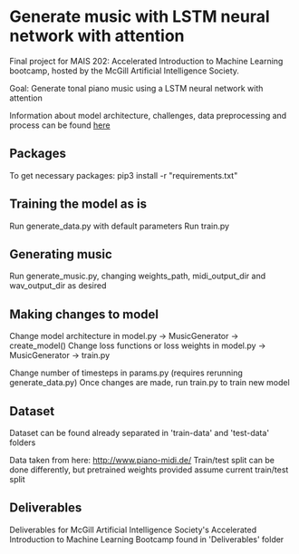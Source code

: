 # Generate music with LSTM neural network with attention
Final project for MAIS 202: Accelerated Introduction to Machine Learning bootcamp, hosted by the McGill Artificial Intelligence Society.

Goal: Generate tonal piano music using a LSTM neural network with attention

Information about model architecture, challenges, data preprocessing and process can be found [here](https://devpost.com/software/generate-music)
## Packages
To get necessary packages: pip3 install -r "requirements.txt"

## Training the model as is
Run generate_data.py with default parameters
Run train.py 

## Generating music
Run generate_music.py, changing weights_path, midi_output_dir and wav_output_dir as desired

## Making changes to model
Change model architecture in model.py -> MusicGenerator -> create_model()
Change loss functions or loss weights in model.py -> MusicGenerator -> train.py

Change number of timesteps in params.py (requires rerunning generate_data.py)
Once changes are made, run train.py to train new model

## Dataset
Dataset can be found already separated in 'train-data' and 'test-data' folders

Data taken from here: http://www.piano-midi.de/
Train/test split can be done differently, but pretrained weights provided assume current train/test split

## Deliverables
Deliverables for McGill Artificial Intelligence Society's Accelerated Introduction to Machine Learning Bootcamp found in 'Deliverables' folder
